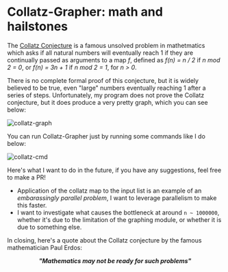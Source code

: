 # Collatz-Grapher: math and hailstones #

The [Collatz Conjecture](https://en.wikipedia.org/wiki/Collatz_conjecture) is a famous unsolved problem in mathetmatics which asks if all natural numbers will eventually reach 1 if they are continually passed  as arguments to a map <i>f</i>, defined as <i>f(n) = n / 2</i> if <i>n mod 2 = 0</i>, or <i>f(n) = 3n + 1</i> if <i>n mod 2 = 1</i>, for <i>n > 0</i>.

There is no complete formal proof of this conjecture, but it is widely believed to be true, even "large" numbers eventually reaching 1 after a series of steps. Unfortunately, my program does not prove the Collatz conjecture, but it does produce a very pretty graph, which you can see below:

 ![collatz-graph](https://github.com/jyoo980/collatz-grapher/blob/master/media/plot_10000.png) 

You can run Collatz-Grapher just by running some commands like I do below:

![collatz-cmd](https://github.com/jyoo980/collatz-grapher/blob/master/media/collatz_command.png)

Here's what I want to do in the future, if you have any suggestions, feel free to make a PR!
* Application of the collatz map to the input list is an example of an <i>embarassingly parallel problem</i>, I want to leverage 
  parallelism to make this faster.
* I want to investigate what causes the bottleneck at around `n ~ 1000000`, whether it's due to the limitation of the graphing module, or
  whether it is due to something else.

In closing, here's a quote about the Collatz conjecture by the famous mathematician Paul Erdos:

<p align="center"><strong><i>"Mathematics may not be ready for such problems"</i></strong></p>
